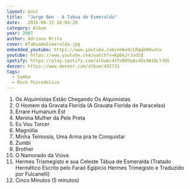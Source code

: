 ```yaml
---
layout: post
title:  "Jorge Ben - A Tabua de Esmeralda"
date:   2016-06-15 16:04:28
category: Album
year: 2007
author: Adriano Brito
cover: ATabuadeEsmeralda.jpg
embedded_youtube: https://www.youtube.com/embed/LRgqb0HvoCw
youtube: https://www.youtube.com/watch?v=KpbkJrJodcQ
spotify: https://play.spotify.com/album/4YtVB9VpAs4Os4W1OLYJOG
deezer: https://www.deezer.com/album/432731
tags:
  - Samba
  - Rock Psicodelico
---
```


1. Os Alquimistas Estão Chegando Os Alquimistas
2. O Homem da Gravata Florida (A Gravata Florida de Paracelso)
3. Errare Humanum Est
4. Menina Mulher da Pele Preta
5. Eu Vou Torcer
6. Magnólia
7. Minha Teimosia, Uma Arma pra te Conquistar
8. Zumbi
9. Brother
10. O Namorado da Viúva
11. Hermes Trismegisto e sua Celeste Tábua de Esmeralda (Tratado Hermético Escrito pelo Faraó Egípicio Hermes Trimegisto e Traduzido por Fulcanelli)
12.	Cinco Minutos (5 minutos)  

